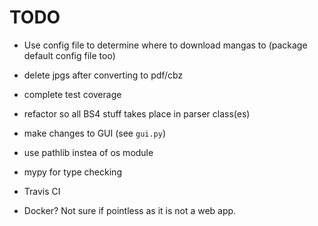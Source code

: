 # TODO

- Use config file to determine where to download mangas to (package default config file too)
- delete jpgs after converting to pdf/cbz

- complete test coverage
- refactor so all BS4 stuff takes place in parser class(es)
- make changes to GUI (see `gui.py`)
- use pathlib instea of os module
- mypy for type checking

- Travis CI

- Docker? Not sure if pointless as it is not a web app.

